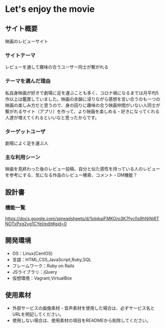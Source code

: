 # Let's enjoy the movie

## サイト概要
映画のレビューサイト

### サイトテーマ
レビューを通して趣味の合うユーザー同士が繋がれる

### テーマを選んだ理由
私自身映画が好きで劇場に足を運ぶことも多く、コロナ禍になるまでは月平均5作以上は鑑賞していました。映画の余韻に浸りながら感想を言い合うのも一つの映画の楽しみ方だと思うので、身の回りに趣味の合う映画仲間がいない人同士が繋がれるサイト（アプリ）を作って、より映画を楽しめる・好きになってくれる人達が増えてくれるといいなと思ったからです。

### ターゲットユーザ
劇場によく足を運ぶ人

### 主な利用シーン
映画を見終わった後のレビュー投稿、自分と似た感性を持っている人のレビューを参考にする、気になる作品のレビュー検索、コメント・DM機能？

## 設計書

### 機能一覧
https://docs.google.com/spreadsheets/d/1olpkaiFMKOro3K7fyc0s9hNiNj6TNOTxPxg2yg1CYeI/edit#gid=0

## 開発環境
- OS：Linux(CentOS)
- 言語：HTML,CSS,JavaScript,Ruby,SQL
- フレームワーク：Ruby on Rails
- JSライブラリ：jQuery
- 仮想環境：Vagrant,VirtualBox

## 使用素材
- 外部サービスの画像素材・音声素材を使用した場合は、必ずサービス名とURLを明記してください。
- 使用しない場合は、使用素材の項目をREADMEから削除してください。
